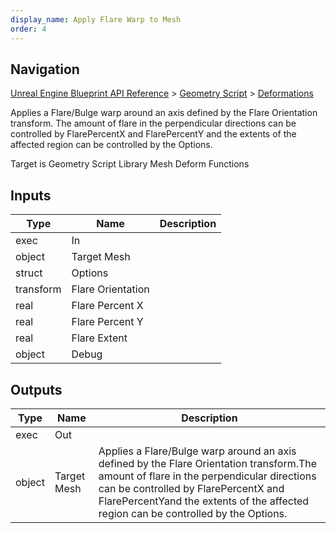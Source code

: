 ```yaml
---
display_name: Apply Flare Warp to Mesh
order: 4
---
```

## Navigation

[Unreal Engine Blueprint API Reference](https://dev.epicgames.com/documentation/en-us/unreal-engine/BlueprintAPI) > [Geometry Script](https://dev.epicgames.com/documentation/en-us/unreal-engine/BlueprintAPI/GeometryScript) > [Deformations](https://dev.epicgames.com/documentation/en-us/unreal-engine/BlueprintAPI/GeometryScript/Deformations)

Applies a Flare/Bulge warp around an axis defined by the Flare Orientation transform.
The amount of flare in the perpendicular directions can be controlled by FlarePercentX and FlarePercentY
and the extents of the affected region can be controlled by the Options.

Target is Geometry Script Library Mesh Deform Functions

## Inputs

| Type | Name | Description |
| --- | --- | --- |
| exec | In |  |
| object | Target Mesh |  |
| struct | Options |  |
| transform | Flare Orientation |  |
| real | Flare Percent X |  |
| real | Flare Percent Y |  |
| real | Flare Extent |  |
| object | Debug |  |

## Outputs

| Type | Name | Description |
| --- | --- | --- |
| exec | Out |  |
| object | Target Mesh | Applies a Flare/Bulge warp around an axis defined by the Flare Orientation transform.The amount of flare in the perpendicular directions can be controlled by FlarePercentX and FlarePercentYand the extents of the affected region can be controlled by the Options. |
